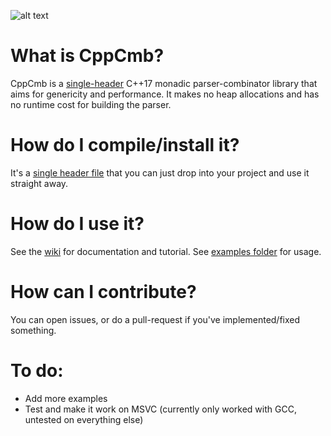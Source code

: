 ![alt text](https://github.com/LPeter1997/CppCmb/blob/master/cppcmb_logo.svg "CppCmb Logo")

# What is CppCmb?

CppCmb is a [single-header](https://github.com/LPeter1997/CppCmb/blob/master/cppcmb.hpp) C++17 monadic parser-combinator library that aims for genericity and performance. It makes no heap allocations and has no runtime cost for building the parser.

# How do I compile/install it?

It's a [single header file](https://github.com/LPeter1997/CppCmb/blob/master/cppcmb.hpp) that you can just drop into your project and use it straight away.

# How do I use it?

See the [wiki](https://github.com/LPeter1997/CppCmb/wiki) for documentation and tutorial. See [examples folder](https://github.com/LPeter1997/CppCmb/tree/master/examples) for usage.

# How can I contribute?

You can open issues, or do a pull-request if you've implemented/fixed something.

# To do:
* Add more examples
* Test and make it work on MSVC (currently only worked with GCC, untested on everything else)
